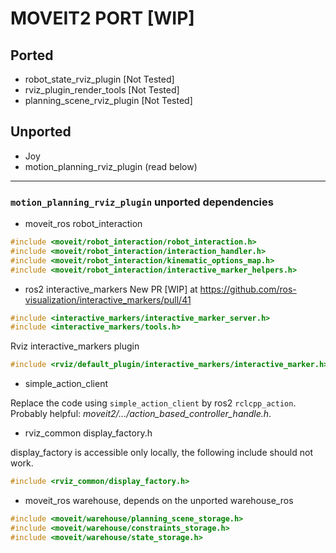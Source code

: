 # MOVEIT2 PORT [WIP]

## Ported
 - robot_state_rviz_plugin [Not Tested]
 - rviz_plugin_render_tools [Not Tested]
 - planning_scene_rviz_plugin [Not Tested]

## Unported
 - Joy
 - motion_planning_rviz_plugin (read below)

 ---

 ### `motion_planning_rviz_plugin` unported dependencies

- moveit_ros robot_interaction

```cpp
#include <moveit/robot_interaction/robot_interaction.h>
#include <moveit/robot_interaction/interaction_handler.h>
#include <moveit/robot_interaction/kinematic_options_map.h>
#include <moveit/robot_interaction/interactive_marker_helpers.h>
```

- ros2 interactive_markers
New PR [WIP] at https://github.com/ros-visualization/interactive_markers/pull/41

```cpp
#include <interactive_markers/interactive_marker_server.h>
#include <interactive_markers/tools.h>
```
Rviz interactive_markers plugin
```cpp
#include <rviz/default_plugin/interactive_markers/interactive_marker.h>
```

- simple_action_client

Replace the code using `simple_action_client` by ros2 `rclcpp_action`. Probably helpful: _moveit2/.../action_based_controller_handle.h_.

- rviz_common display_factory.h

display_factory is accessible only locally, the following include should not work.
```cpp
#include <rviz_common/display_factory.h> 
```

- moveit_ros warehouse, depends on the unported warehouse_ros
```cpp
#include <moveit/warehouse/planning_scene_storage.h>
#include <moveit/warehouse/constraints_storage.h>
#include <moveit/warehouse/state_storage.h>
```


